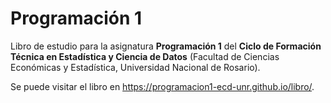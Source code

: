 # Programación 1

Libro de estudio para la asignatura **Programación 1** del **Ciclo de Formación Técnica en Estadística y Ciencia de Datos** (Facultad de Ciencias Económicas y Estadística, Universidad Nacional de Rosario).

Se puede visitar el libro en https://programacion1-ecd-unr.github.io/libro/.
